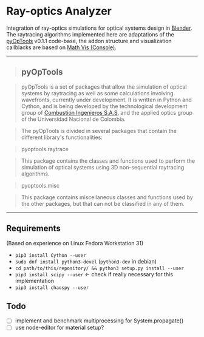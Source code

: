 # Ray-optics Analyzer

Integration of ray-optics simulations for optical systems design in [Blender](https://www.blender.org/).
The raytracing algorithms implemented here are adaptations of the [pyOpTools](https://github.com/cihologramas/pyoptools) v0.1.1 code-base, the addon structure and visualization callblacks are based on [Math Vis (Console)](https://wiki.blender.org/wiki/Extensions:2.6/Py/Scripts/3D_interaction/Math_Viz). 

---

>## pyOpTools

>pyOpTools is a set of packages that allow the simulation of optical systems by raytracing as well as some calculations involving wavefronts, currently under development. It is written in Python and Cython, and is being developed by the technological development group of [Combustión Ingenieros S.A.S](http://www.cihologramas.com), and the applied optics group of the Universidad Nacional de Colombia.

>The pyOpTools is divided in several packages that contain the different library's functionalities:

>    pyoptools.raytrace

>This package contains the classes and functions used to perform the simulation of optical systems using 3D non-sequential raytracing algorithms.

>    pyoptools.misc

>This package contains miscellaneous classes and functions used by the other packages, but that can not be classified in any of them.

---

## Requirements
(Based on experience on Linux Fedora Workstation 31)

* `pip3 install Cython --user`
* `sudo dnf install python3-devel` (`python3-dev` in debian)
* `cd path/to/this/repository/ && python3 setup.py install --user`
* `pip3 install scipy --user` <- check if really necessary for this implementation
* `pip3 install chaospy --user`


## Todo

- [ ] implement and benchmark multiprocessing for System.propagate()
- [ ] use node-editor for material setup?
